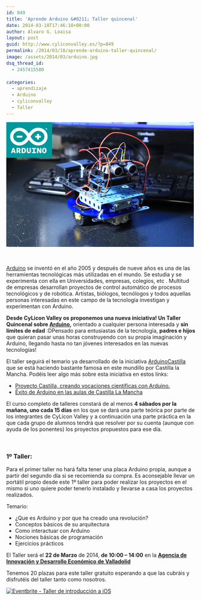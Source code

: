 ```yaml
---
id: 849
title: 'Aprende Arduino &#8211; Taller quincenal'
date: 2014-03-18T17:46:18+00:00
author: Alvaro G. Loaisa
layout: post
guid: http://www.cyliconvalley.es/?p=849
permalink: /2014/03/18/aprende-arduino-taller-quincenal/
image: /assets/2014/03/arduino.jpg
dsq_thread_id:
  - 2457415580

categories:
  - aprendizaje
  - Arduino
  - cyliconvalley
  - Taller
---
```

<img class="size-full wp-image-863 alignnone aligncenter" title="arduino" src="/assets/2014/03/arduino.jpg" alt="" width="500" height="333" />

&nbsp;

<a href="http://www.arduino.cc/es/" target="_blank">Arduino</a> se inventó en el año 2005 y después de nueve años es una de las herramientas tecnológicas más utilizadas en el mundo. Se estudia y se experimenta con ella en Universidades, empresas, colegios, etc . Multitud de empresas desarrollan proyectos de control automático de procesos tecnológicos y de robótica. Artistas, biólogos, tecnólogos y todos aquellas personas interesadas en este campo de la tecnología investigan y experimentan con Arduino.

**Desde CyLicon Valley os proponemos una nueva iniciativa! Un Taller Quincenal sobre <a title="Arduino" href="http://www.arduino.cc/es/" target="_blank">Arduino</a>,** orientado a cualquier persona interesada y **sin límites de edad**  :DPensado para entusiastas de la tecnología, **padres e hijos** que quieran pasar unas horas construyendo con su propia imaginación y Arduino, llegando hasta no tan jóvenes interesados en las nuevas tecnologías!

El taller seguirá el temario ya desarrollado de la iniciativa <a title="ArduinoCastilla" href="http://castilla.verkstad.cc/es/pagina-principal/" target="_blank">ArduinoCastilla</a> que se está haciendo bastante famosa en este mundillo por Castilla la Mancha. Podéis leer algo más sobre esta iniciativa en estos links:

  * [Proyecto Castilla, creando vocaciones científicas con Arduino.](http://centroformacionprofesorado.castillalamancha.es/es/cultura-digital-v2/-/blogs/proyecto-castilla-creando-vocaciones-cientificas-con-arduino?_33_redirect=http://centroformacionprofesorado.castillalamancha.es/es/cultura-digital-v2?p_p_id=33&p_p_lifecycle=0&p_p_state=normal&p_p_mode=view&p_p_col_id=column-1&p_p_col_count=1&p_r_p_564233524_tag=arduino+castilla+tecnolog%C3%ADas+ciencia)
  * <a href="http://www.sorayapaniagua.com/2013/05/27/exito-de-arduino-en-las-aulas-de-castilla-la-mancha/" target="_blank">Éxito de Arduino en las aulas de </a> <a href="http://www.sorayapaniagua.com/2013/05/27/exito-de-arduino-en-las-aulas-de-castilla-la-mancha/" target="_blank">Castilla La Mancha</a>

El curso completo de talleres constará de al menos **4 sábados por la mañana, uno cada 15 días** en los que se dará una parte teórica por parte de los integrantes de CyLicon Valley y a continuación una parte práctica en la que cada grupo de alumnos tendrá que resolver por su cuenta (aunque con ayuda de los ponentes) los proyectos propuestos para ese día.

&nbsp;

### 1º Taller:

Para el primer taller no hará falta tener una placa Arduino propia, aunque a partir del segundo día si se recomienda su compra. Es aconsejable llevar un portátil propio desde este 1º taller para poder realizar los proyectos en el mismo si uno quiere poder tenerlo instalado y llevarse a casa los proyectos realizados.

Temario:

  * ¿Que es Arduino y por que ha creado una revolución?
  * Conceptos básicos de su arquitectura
  * Como interactuar con Arduino
  * Nociones básicas de programación
  * Ejercicios prácticos

<div>
</div>

El Taller será el **22 de Marzo** de 2014, **de 10:00 &#8211; 14:00** en la <a href="http://www.valladolidadelante.es/lang/agencia/?refbol=agencia&refsec=agencia_donde-estamos" target="_blank"><strong>Agencia de Innovación y Desarrollo Económico de Valladolid</strong></a>

Tenemos 20 plazas para este taller gratuito esperando a que las cubráis y disfrutéis del taller tanto como nosotros.
  
<a href="https://arduino-cyliconvalley.eventbrite.es" target="_blank"><img class="aligncenter" src="http://www.eventbrite.com/custombutton?eid=5424330318" alt="Eventbrite - Taller de introducción a iOS" /></a>
